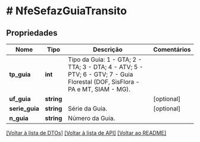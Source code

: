 # # NfeSefazGuiaTransito

## Propriedades

Nome | Tipo | Descrição | Comentários
------------ | ------------- | ------------- | -------------
**tp_guia** | **int** | Tipo da Guia: 1 - GTA; 2 - TTA; 3 - DTA; 4 - ATV; 5 - PTV; 6 - GTV; 7 - Guia Florestal (DOF, SisFlora - PA e MT, SIAM - MG). |
**uf_guia** | **string** |  | [optional]
**serie_guia** | **string** | Série da Guia. | [optional]
**n_guia** | **string** | Número da Guia. |

[[Voltar à lista de DTOs]](../../README.md#models) [[Voltar à lista de API]](../../README.md#endpoints) [[Voltar ao README]](../../README.md)
